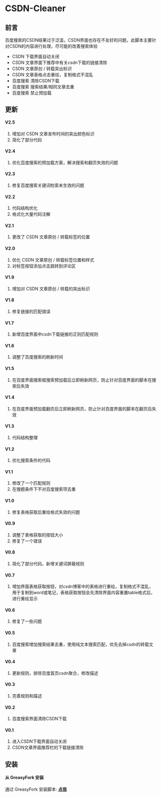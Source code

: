 # CSDN-Cleaner
## 前言
百度搜索的CSDN结果过于泛滥，CSDN界面也存在不友好的问题，此脚本主要针对CSDN的内容进行处理，尽可能的改善搜索体验

* CSDN 下载界面自动关闭
* CSDN 文章界面下推荐中有关csdn下载的链接清除
* CSDN 文章原创 / 转载突出标识
* CSDN 文章表格点击重绘，复制格式不混乱
* 百度搜索 清除CSDN下载
* 百度搜索 搜索结果/相同文章去重
* 百度搜索 禁止预加载

## 更新
#### V2.5
1. 增加对 CSDN 文章发布时间的突出颜色标识
2. 简化了部分代码

#### V2.4
1. 优化百度搜索的预加载方案，解决搜索和翻页失效的问题

#### V2.3
1. 修复百度搜索关键词检索未生效的问题

#### V2.2
1. 代码结构优化 
2. 格式化大量代码注解

#### V2.1
1. 更改了 CSDN 文章原创 / 转载标签的位置

#### V2.0
1. 优化 CSDN 文章原创 / 转载标签位置和样式
2. 对标签按钮添加点击跳转到评论区

#### V1.9
1. 增加对 CSDN 文章原创 / 转载的突出标识

#### V1.8
1. 修复链接的匹配错误

#### V1.7
1. 新增百度界面中csdn下载链接的正则匹配规则

#### V1.6
1. 调整了百度搜索的刷新时间

#### V1.5
1. 在百度界面搜索框搜索预加载后立即刷新网页，防止针对百度界面的脚本在搜索后失效

#### V1.4
1. 在百度界面预加载翻页后立即刷新网页，防止针对百度界面的脚本在翻页后失效

#### V1.3
1. 代码结构整理

#### V1.2
1. 优化搜索条件的代码

#### V1.1
1. 修改了一个匹配规则
2. 在搜题条件下不对百度搜索项去重

#### V1.0
1. 修复表格获取后重绘格式失效的问题

#### V0.9
1. 调整了表格获取的按钮大小
2. 修复了一个错误

#### V0.8
1. 简化了部分代码，新增关键词屏蔽规则

#### V0.7
1. 增加界面表格获取按钮，对csdn博客中的表格进行重绘，复制格式不混乱，用于复制到word或笔记，表格获取按钮会先清除界面内容重置table格式后，进行重绘显示

#### V0.6
1. 修复了一些问题

#### V0.5
1. 百度搜索增加搜索结果去重，使用纯文本搜索匹配，优先去掉csdn的转载文章

#### V0.4
1. 更新规则，排除百度首页csdn聚合，修改描述

#### V0.3
1. 完善规则和描述

#### V0.2
1. 百度搜索界面清除CSDN下载

#### V0.1
1. 进入CSDN下载界面自动关闭
2. CSDN文章界面推荐栏的下载链接清除

## 安装
#### 从 GreasyFork 安装
通过 GreasyFork 安装脚本: **[点我](https://greasyfork.org/zh-CN/scripts/427841)**  

